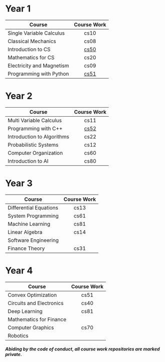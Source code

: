 # Year 1

| Course                         | Course Work                    |
| -------------------------------|:------------------------------:|
| Single Variable Calculus       | cs10                           | 
| Classical Mechanics            | cs08                           | 
| Introduction to CS             | [cs50](../../../cs50)          |
| Mathematics for CS             | cs20                           | 
| Electricity and Magnetism      | cs09                           |  
| Programming with Python        | [cs51](../../../cs21)          | 

# Year 2

| Course                         | Course Work   |
| -------------------------------|:------------------------------:|
| Multi Variable Calculus        | cs11                           |   
| Programming with C++           | [cs52](../../../cs51)          | 
| Introduction to Algorithms     | cs22                           | 
| Probabilistic Systems          | cs12                           |  
| Computer Organization          | cs60                           | 
| Introduction to AI             | cs80                           |   

# Year 3

| Course                         | Course Work   |
| -------------------------------|:-------------:|
| Differential Equations         | cs13          | 
| System Programming             | cs61          | 
| Machine Learning               | cs81          | 
| Linear Algebra                 | cs14          | 
| Software Engineering           |               | 
| Finance Theory                 | cs31          | 

# Year 4

| Course                         | Course Work   |
| -------------------------------|:-------------:|
| Convex Optimization            | cs51          | 
| Circuits and Electronics       | cs40          | 
| Deep Learning                  | cs81          | 
| Mathematics for Finance        |               | 
| Computer Graphics              | cs70          | 
| Robotics                       |               | 


##### Abiding by the code of conduct, all course work repositories are marked private.
